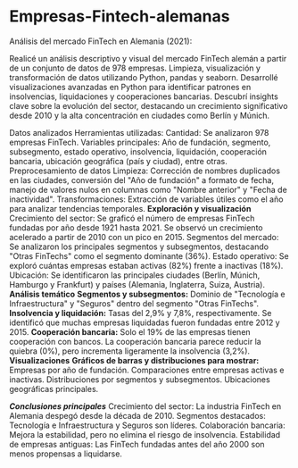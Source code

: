 # Empresas-Fintech-alemanas
Análisis del mercado FinTech en Alemania (2021):

Realicé un análisis descriptivo y visual del mercado FinTech alemán a partir de un conjunto de datos de 978 empresas.
Limpieza, visualización y transformación de datos utilizando Python, pandas y seaborn.
Desarrollé visualizaciones avanzadas en Python para identificar patrones en insolvencias, liquidaciones y cooperaciones bancarias.
Descubrí insights clave sobre la evolución del sector, destacando un crecimiento significativo desde 2010 y la alta concentración en ciudades como Berlín y Múnich.

Datos analizados
Herramientas utilizadas: 
Cantidad: Se analizaron 978 empresas FinTech.
Variables principales: Año de fundación, segmento, subsegmento, estado operativo, insolvencia, liquidación, cooperación bancaria, ubicación geográfica (país y ciudad), entre otras.
Preprocesamiento de datos
Limpieza: Corrección de nombres duplicados en las ciudades, conversión del "Año de fundación" a formato de fecha, manejo de valores nulos en columnas como "Nombre anterior" y "Fecha de inactividad".
Transformaciones: Extracción de variables útiles como el año para analizar tendencias temporales.
**Exploración y visualización**
Crecimiento del sector: Se graficó el número de empresas FinTech fundadas por año desde 1921 hasta 2021. Se observó un crecimiento acelerado a partir de 2010 con un pico en 2015.
Segmentos del mercado: Se analizaron los principales segmentos y subsegmentos, destacando "Otras FinTechs" como el segmento dominante (36%).
Estado operativo: Se exploró cuántas empresas estaban activas (82%) frente a inactivas (18%).
Ubicación: Se identificaron las principales ciudades (Berlín, Múnich, Hamburgo y Frankfurt) y países (Alemania, Inglaterra, Suiza, Austria).
**Análisis temático**
**Segmentos y subsegmentos:**
Dominio de "Tecnología e Infraestructura" y "Seguros" dentro del segmento "Otras FinTechs".
**Insolvencia y liquidación:**
Tasas del 2,9% y 7,8%, respectivamente.
Se identificó que muchas empresas liquidadas fueron fundadas entre 2012 y 2015.
**Cooperación bancaria:**
Solo el 19% de las empresas tienen cooperación con bancos.
La cooperación bancaria parece reducir la quiebra (0%), pero incrementa ligeramente la insolvencia (3,2%).
**Visualizaciones**
**Gráficos de barras y distribuciones para mostrar:**
Empresas por año de fundación.
Comparaciones entre empresas activas e inactivas.
Distribuciones por segmentos y subsegmentos.
Ubicaciones geográficas principales.

***Conclusiones principales***
Crecimiento del sector: La industria FinTech en Alemania despegó desde la década de 2010.
Segmentos destacados: Tecnología e Infraestructura y Seguros son líderes.
Colaboración bancaria: Mejora la estabilidad, pero no elimina el riesgo de insolvencia.
Estabilidad de empresas antiguas: Las FinTech fundadas antes del año 2000 son menos propensas a liquidarse.
